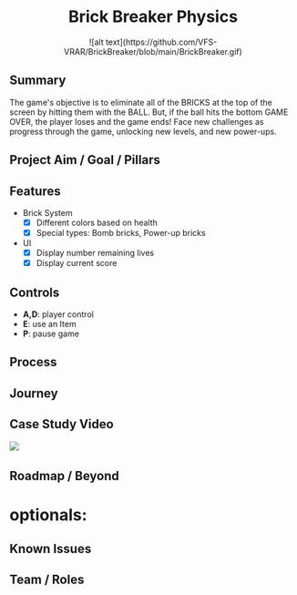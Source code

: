 <h1 align="center">Brick Breaker Physics</h1>

<p align="center">![alt text](https://github.com/VFS-VRAR/BrickBreaker/blob/main/BrickBreaker.gif)</p>

## Summary
The game's objective is to eliminate all of the BRICKS at the top of the screen by hitting them with the BALL. But, if the ball hits the bottom GAME OVER, the player loses and the game ends! Face new challenges as progress through the game, unlocking new levels, and new power-ups.

## Project Aim / Goal / Pillars
## Features
* Brick System
    - [x] Different colors based on health
    - [x] Special types: Bomb bricks, Power-up bricks
          
* UI
    - [x] Display number remaining lives
    - [x] Display current score
          
## Controls
* **A,D**: player control
* **E**: use an Item
* **P**: pause game

## Process
## Journey
## Case Study Video
[![](https://img.youtube.com/vi/308KpFZ4cT8/0.jpg)](http://www.youtube.com/watch?v=308KpFZ4cT8 "Click to play on Youtube.com")
## Roadmap / Beyond
# optionals:
## Known Issues
## Team / Roles
